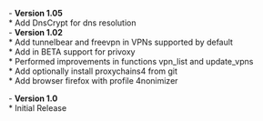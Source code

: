 \- **Version 1.05**  
\* Add DnsCrypt for dns resolution  
\- **Version 1.02**  
\* Add tunnelbear and freevpn in VPNs supported by default  
\* Add in BETA support for privoxy  
\* Performed improvements in functions vpn_list and update_vpns  
\* Add optionally install proxychains4 from git  
\* Add browser firefox with profile 4nonimizer


\- **Version 1.0**  
\* Initial Release
